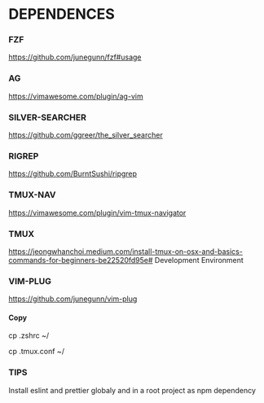 
# DEPENDENCES

### FZF
https://github.com/junegunn/fzf#usage

### AG
https://vimawesome.com/plugin/ag-vim

### SILVER-SEARCHER
https://github.com/ggreer/the_silver_searcher

### RIGREP
https://github.com/BurntSushi/ripgrep

### TMUX-NAV
https://vimawesome.com/plugin/vim-tmux-navigator

### TMUX 
https://jeongwhanchoi.medium.com/install-tmux-on-osx-and-basics-commands-for-beginners-be22520fd95e# Development Environment

### VIM-PLUG
https://github.com/junegunn/vim-plug

#### Copy 
cp .zshrc ~/

cp .tmux.conf ~/

### TIPS

Install eslint and prettier globaly and in a root project as npm dependency
